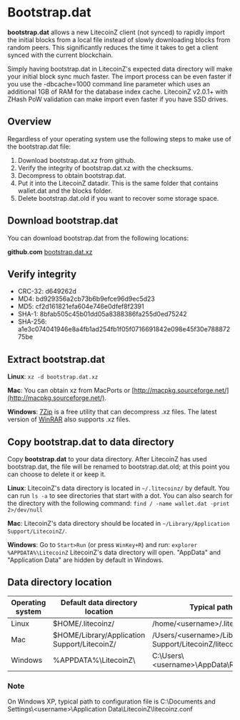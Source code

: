 # Bootstrap.dat


**bootstrap.dat** allows a new LitecoinZ client (not synced) to rapidly import the initial blocks from a local file instead of slowly downloading blocks from random peers. This significantly reduces the time it takes to get a client synced with the current blockchain.

Simply having bootstrap.dat in LitecoinZ's expected data directory will make your initial block sync much faster. The import process can be even faster if you use the -dbcache=1000 command line parameter which uses an additional 1GB of RAM for the database index cache. LitecoinZ v2.0.1+ with ZHash PoW validation can make import even faster if you have SSD drives.

## Overview
Regardless of your operating system use the following steps to make use of the bootstrap.dat file:

1. Download bootstrap.dat.xz from github.
2. Verify the integrity of bootstrap.dat.xz with the checksums.
3. Decompress to obtain bootstrap.dat.
4. Put it into the LitecoinZ datadir.  This is the same folder that contains wallet.dat and the blocks folder.
5. Delete bootstrap.dat.old if you want to recover some storage space.

## Download bootstrap.dat
You can download bootstrap.dat from the following locations:

**github.com**
[bootstrap.dat.xz](https://github.com/litecoinz-project/blockchain/releases/download/v0.0.2/bootstrap.dat.xz)

## Verify integrity
- CRC-32: d649262d
- MD4: bd929356a2cb73b6b9efce96d9ec5d23
- MD5: cf2d161821efa604e746e0dfef8f2391
- SHA-1: 8bfab505c45b01dd05a8388386fa255d0ed75242
- SHA-256: a1e3c074041946e8a4fb1ad254fb1f05f0716691842e098e45f30e78887275be

## Extract bootstrap.dat
**Linux**: ```xz -d bootstrap.dat.xz```

**Mac**: You can obtain xz from MacPorts or [http://macpkg.sourceforge.net/](http://macpkg.sourceforge.net/).

**Windows**: [7Zip](http://www.7-zip.org/) is a free utility that can decompress .xz files. The latest version of [WinRAR](http://www.rarlabs.com/download.htm) also supports .xz files.

## Copy bootstrap.dat to data directory
Copy **bootstrap.dat** to your data directory. After LitecoinZ has used bootstrap.dat, the file will be renamed to bootstrap.dat.old; at this point you can choose to delete it or keep it.

**Linux**: LitecoinZ's data directory is located in ```~/.litecoinz/``` by default. You can run ```ls -a``` to see directories that start with a dot.
You can also search for the directory with the following command: ```find / -name wallet.dat -print 2>/dev/null```

**Mac**: LitecoinZ's data directory should be located in ```~/Library/Application Support/LitecoinZ/```.

**Windows**: Go to ```Start>Run``` (or press ```WinKey+R```) and run: ```explorer %APPDATA%\LitecoinZ```
LitecoinZ's data directory will open. "AppData" and "Application Data" are hidden by default in Windows.

## Data directory location
Operating system | Default data directory location | Typical path to configuration file
-----------------|---------------------------------|-----------------------------------
Linux | $HOME/.litecoinz/ | /home/\<username\>/.litecoinz/litecoinz.conf
Mac | $HOME/Library/Application Support/LitecoinZ/ | /Users/\<username\>/Library/Application Support/LitecoinZ/litecoinz.conf
Windows | %APPDATA%\\LitecoinZ\\ | C:\\Users\\\<username\>\\AppData\\Roaming\\LitecoinZ\\litecoinZ.conf

### Note
On Windows XP, typical path to configuration file is C:\\Documents and Settings\\\<username\>\\Application Data\\LitecoinZ\\litecoinz.conf
